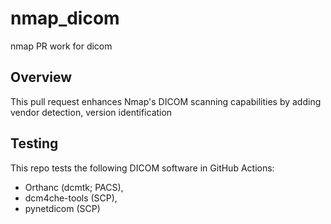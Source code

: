 # nmap_dicom
 nmap PR work for dicom

## Overview
This pull request enhances Nmap's DICOM scanning capabilities by adding vendor detection, version identification

## Testing
This repo tests the following DICOM software in GitHub Actions:
- Orthanc (dcmtk; PACS), 
- dcm4che-tools (SCP),  
- pynetdicom (SCP)
